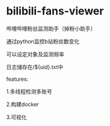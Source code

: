 # bilibili-fans-viewer

哔哩哔哩粉丝监测助手（掉粉小助手）

通过python监控b站粉丝数变化

可以设定对象及监测频率

日志储存在/${uid}.txt中

features:

1.多线程检测多账号

2.构建docker

3.可视化